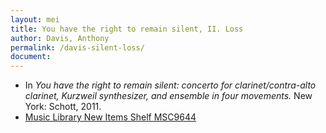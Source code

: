 ```yaml
---
layout: mei
title: You have the right to remain silent, II. Loss
author: Davis, Anthony
permalink: /davis-silent-loss/
document:
---
```


- In *You have the right to remain silent: concerto for clarinet/contra-alto clarinet, Kurzweil synthesizer, and ensemble in four movements.* New York: Schott, 2011.
- <a href="https://tufts.primo.exlibrisgroup.com/permalink/01TUN_INST/1kc9gia/alma991018697967003851" target="_blank">Music Library New Items Shelf MSC9644</a>
